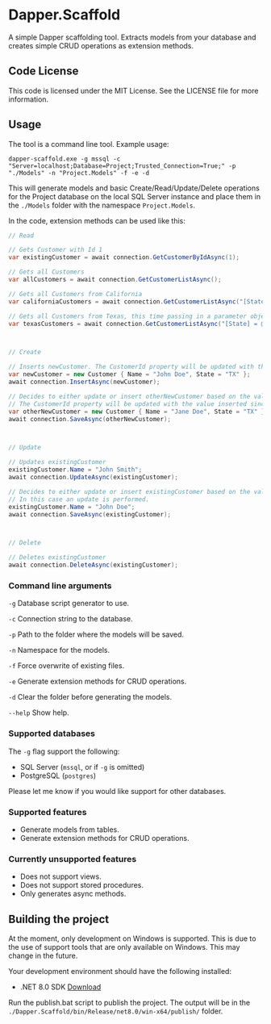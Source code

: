 # Dapper.Scaffold

A simple Dapper scaffolding tool. Extracts models from your database and creates simple CRUD operations as extension methods.

## Code License

This code is licensed under the MIT License. See the LICENSE file for more information.

## Usage

The tool is a command line tool. Example usage:

`dapper-scaffold.exe -g mssql -c "Server=localhost;Database=Project;Trusted_Connection=True;" -p "./Models" -n "Project.Models" -f -e -d`

This will generate models and basic Create/Read/Update/Delete operations for the Project database on the local SQL Server instance and place them in the `./Models` folder with the namespace `Project.Models`.

In the code, extension methods can be used like this:

```csharp
// Read

// Gets Customer with Id 1
var existingCustomer = await connection.GetCustomerByIdAsync(1);

// Gets all Customers
var allCustomers = await connection.GetCustomerListAsync();

// Gets all Customers from California
var californiaCustomers = await connection.GetCustomerListAsync("[State] = 'CA'");

// Gets all Customers from Texas, this time passing in a parameter object as with normal Dapper.
var texasCustomers = await connection.GetCustomerListAsync("[State] = @State", new { State = "TX" });



// Create

// Inserts newCustomer. The CustomerId property will be updated with the value inserted.
var newCustomer = new Customer { Name = "John Doe", State = "TX" };
await connection.InsertAsync(newCustomer);

// Decides to either update or insert otherNewCustomer based on the value of the Id property.
// The CustomerId property will be updated with the value inserted since this is a new customer.
var otherNewCustomer = new Customer { Name = "Jane Doe", State = "TX" };
await connection.SaveAsync(otherNewCustomer);



// Update

// Updates existingCustomer
existingCustomer.Name = "John Smith";
await connection.UpdateAsync(existingCustomer);

// Decides to either update or insert existingCustomer based on the value of the Id property.
// In this case an update is performed.
existingCustomer.Name = "John Doe";
await connection.SaveAsync(existingCustomer);



// Delete

// Deletes existingCustomer
await connection.DeleteAsync(existingCustomer);
```

### Command line arguments

`-g` Database script generator to use.

`-c` Connection string to the database.

`-p` Path to the folder where the models will be saved.

`-n` Namespace for the models.

`-f` Force overwrite of existing files.

`-e` Generate extension methods for CRUD operations.

`-d` Clear the folder before generating the models.

`--help` Show help.

### Supported databases

The `-g` flag support the following:

- SQL Server (`mssql`, or if `-g` is omitted)
- PostgreSQL (`postgres`)

Please let me know if you would like support for other databases.

### Supported features

- Generate models from tables.
- Generate extension methods for CRUD operations.

### Currently unsupported features

- Does not support views.
- Does not support stored procedures.
- Only generates async methods.

## Building the project

At the moment, only development on Windows is supported. This is due to the use of support tools that are only available on Windows. This may change in the future.

Your development environment should have the following installed:
- .NET 8.0 SDK [Download](https://dotnet.microsoft.com/download/dotnet/8.0)

Run the publish.bat script to publish the project. The output will be in the `./Dapper.Scaffold/bin/Release/net8.0/win-x64/publish/` folder.
